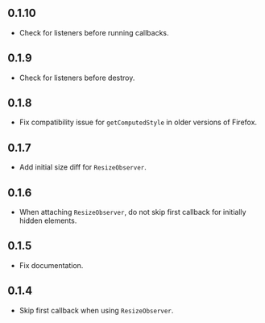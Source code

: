## 0.1.10

* Check for listeners before running callbacks.

## 0.1.9

* Check for listeners before destroy.

## 0.1.8

* Fix compatibility issue for `getComputedStyle` in older versions of Firefox.

## 0.1.7

* Add initial size diff for `ResizeObserver`.

## 0.1.6

* When attaching `ResizeObserver`, do not skip first callback for initially hidden elements.

## 0.1.5

* Fix documentation.

## 0.1.4

* Skip first callback when using `ResizeObserver`.
